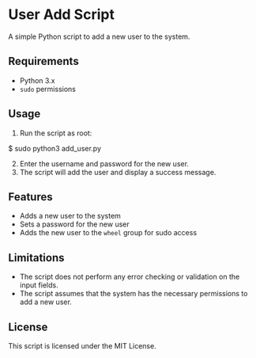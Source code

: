 # User Add Script

A simple Python script to add a new user to the system.

## Requirements

- Python 3.x
- `sudo` permissions

## Usage

1. Run the script as root:

  $ sudo python3 add_user.py

2. Enter the username and password for the new user.
3. The script will add the user and display a success message.

## Features

- Adds a new user to the system
- Sets a password for the new user
- Adds the new user to the `wheel` group for sudo access

## Limitations

- The script does not perform any error checking or validation on the input fields.
- The script assumes that the system has the necessary permissions to add a new user.

## License

This script is licensed under the MIT License.

